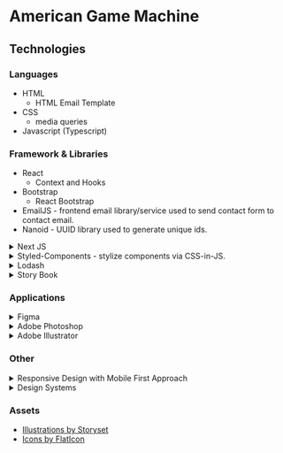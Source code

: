 <meta name="viewport" content="width=device-width, initial-scale=1">
<link rel="stylesheet" href="https://cdnjs.cloudflare.com/ajax/libs/github-markdown-css/4.0.0/github-markdown.min.css" integrity="sha512-Oy18vBnbSJkXTndr2n6lDMO5NN31UljR8e/ICzVPrGpSud4Gkckb8yUpqhKuUNoE+o9gAb4O/rAxxw1ojyUVzg==" crossorigin="anonymous" />
<link rel="stylesheet" href="./markdown.css">

# American Game Machine

## Technologies

### Languages

- HTML
  - HTML Email Template
- CSS
  - media queries
- Javascript (Typescript)

### Framework & Libraries

- React
  - Context and Hooks
- Bootstrap
  - React Bootstrap
- EmailJS - frontend email library/service used to send contact form to contact email.
- Nanoid - UUID library used to generate unique ids.

<details class='markdown-body'>
  <summary>
    Next JS
  </summary>
  
</details>

<details>
  <summary>
    Styled-Components - stylize components via CSS-in-JS.
  </summary>
  <ul>
    <li>
    Extend React-Bootstrap library.
  </li>
  <li>
    Props were passed into nav link to toggle active state.
  </li>
  <li>
    createGlobalStyle was used to add global styling.
  </li>
  <li>
    withTheme and ThemeProvider were used to switch between theme and dark theme.
  </li> 
   <ul>

</details>

<details>
  <summary>
    Lodash
  </summary>
  <ul>
  <li>  

  </li>
  </ul>
</details>

<details>
  <summary>
    Story Book
  </summary>
  
</details>

### Applications

<details>
  <summary>
    Figma 
  </summary>
  <ul>
  <li>
  Made site map, 
  </li>
  </ul>
</details>

<details>
  <summary>
    Adobe Photoshop
  </summary>
    <ul>
  <li>
  Cleaned up Icon made by a supplier.
  <li>

  <ul>
</details>

<details>
  <summary>
    Adobe Illustrator
  </summary>
  <ul>
  <li>
  Customized FlatIcon svg ie. full screen icon.
  <li>
  <ul>
</details>

### Other

<details>
  <summary>
    Responsive Design with Mobile First Approach
  </summary>
  <ul>
  <li>
  Responsive Typography
  </li>
  </ul>
</details>

<details>
  <summary>
    Design Systems
  </summary>
  
</details>

### Assets

- [Illustrations by Storyset](https://storyset.com/)
- [Icons by FlatIcon](https://www.flaticon.com/)